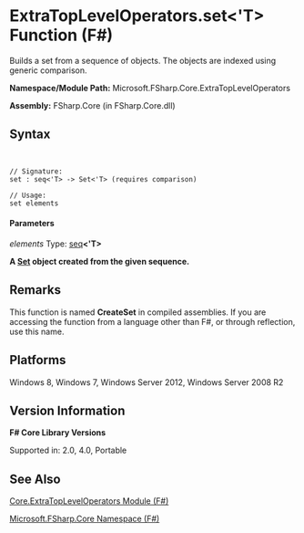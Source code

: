 # ExtraTopLevelOperators.set<'T> Function (F#)

Builds a set from a sequence of objects. The objects are indexed using generic comparison.

**Namespace/Module Path:** Microsoft.FSharp.Core.ExtraTopLevelOperators

**Assembly:** FSharp.Core (in FSharp.Core.dll)


## Syntax


```


// Signature:
set : seq<'T> -> Set<'T> (requires comparison)

// Usage:
set elements

```



#### Parameters
*elements*
Type: [seq](http://msdn.microsoft.com/en-us/library/2f0c87c6-8a0d-4d33-92a6-10d1d037ce75)**&lt;'T&gt;**



**A [Set](http://msdn.microsoft.com/en-us/library/50cebdce-0cd7-4c5c-8ebc-f3a9e90b38d8) object created from the given sequence.**
## Remarks
This function is named **CreateSet** in compiled assemblies. If you are accessing the function from a language other than F#, or through reflection, use this name.


## Platforms
Windows 8, Windows 7, Windows Server 2012, Windows Server 2008 R2


## Version Information
**F# Core Library Versions**

Supported in: 2.0, 4.0, Portable




## See Also
[Core.ExtraTopLevelOperators Module &#40;F&#35;&#41;](Core.ExtraTopLevelOperators-Module-%5BFSharp%5D.md)

[Microsoft.FSharp.Core Namespace &#40;F&#35;&#41;](Microsoft.FSharp.Core-Namespace-%5BFSharp%5D.md)

